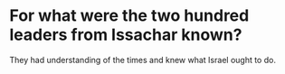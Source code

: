 # For what were the two hundred leaders from Issachar known?

They had understanding of the times and knew what Israel ought to do.

